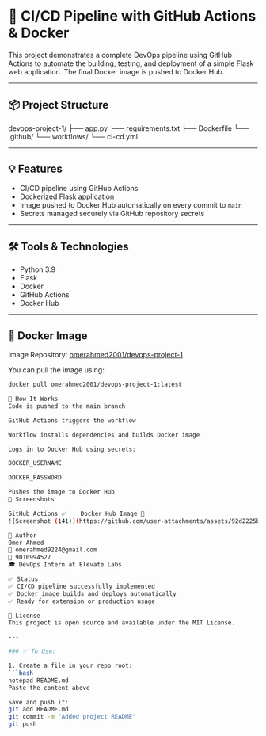 # 🚀 CI/CD Pipeline with GitHub Actions & Docker

This project demonstrates a complete DevOps pipeline using GitHub Actions to automate the building, testing, and deployment of a simple Flask web application. The final Docker image is pushed to Docker Hub.

---

## 📦 Project Structure

devops-project-1/ ├── app.py ├── requirements.txt ├── Dockerfile └── .github/ └── workflows/ └── ci-cd.yml

---

## 💡 Features

- CI/CD pipeline using GitHub Actions
- Dockerized Flask application
- Image pushed to Docker Hub automatically on every commit to `main`
- Secrets managed securely via GitHub repository secrets

---

## 🛠 Tools & Technologies

- Python 3.9
- Flask
- Docker
- GitHub Actions
- Docker Hub

---

## 🐳 Docker Image

Image Repository: [omerahmed2001/devops-project-1](https://hub.docker.com/repository/docker/omerahmed2001/devops-project-1)

You can pull the image using:

```bash
docker pull omerahmed2001/devops-project-1:latest

🔧 How It Works
Code is pushed to the main branch

GitHub Actions triggers the workflow

Workflow installs dependencies and builds Docker image

Logs in to Docker Hub using secrets:

DOCKER_USERNAME

DOCKER_PASSWORD

Pushes the image to Docker Hub
📸 Screenshots

GitHub Actions ✅	Docker Hub Image 🐳
![Screenshot (141)](https://github.com/user-attachments/assets/92d2225b-39be-4d66-ad55-cd250a8ff756)

👤 Author
Omer Ahmed
📧 omerahmed9224@gmail.com
📱 9010994527
🎓 DevOps Intern at Elevate Labs

✅ Status
✅ CI/CD pipeline successfully implemented
✅ Docker image builds and deploys automatically
✅ Ready for extension or production usage

📃 License
This project is open source and available under the MIT License.

---

### ✅ To Use:

1. Create a file in your repo root:
```bash
notepad README.md
Paste the content above

Save and push it:
git add README.md
git commit -m "Added project README"
git push

